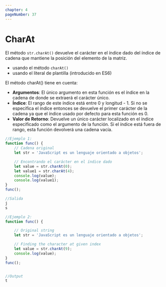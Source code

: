 ```yaml
---
chapter: 4
pageNumber: 37
---
```

# CharAt

El método `str.charAt()` devuelve el carácter en el índice dado del índice de cadena que mantiene la posición del elemento de la matriz.

* usando el método `charAt()`
* usando el literal de plantilla (introducido en ES6)

El método charAt() tiene en cuenta:

* **Argumentos**: El único argumento en esta función es el índice en la cadena de donde se extraerá el carácter único.
* **Índice**: El rango de este índice está entre 0 y longitud - 1. Si no se especifica el índice entonces se devuelve el primer carácter de la cadena ya que el índice usado por defecto para esta función es 0.
* **Valor de Retorno**: Devuelve un único carácter localizado en el índice especificado como el argumento de la función. Si el índice está fuera de rango, esta función devolverá una cadena vacía.

```javascript
//Ejemplo 1:
function func() {
    // Cadena original
    let str = 'JavaScript es un lenguaje orientado a objetos';

    // Encontrando el carácter en el índice dado
    let value = str.charAt(0);
    let value1 = str.charAt(4);
    console.log(value);
    console.log(value1);
}
func();

//Salida
j
s

//Ejemplo 2: 
function func() {

    // Original string
    let str = 'JavaScript es un lenguaje orientado a objetos';

    // Finding the character at given index
    let value = str.charAt(9);
    console.log(value);
}
func();


//Output
t
```
